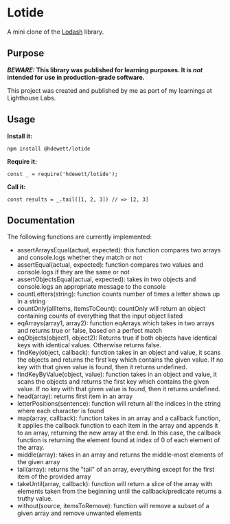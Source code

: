 # Lotide

A mini clone of the [Lodash](https://lodash.com) library.

## Purpose

**_BEWARE:_ This library was published for learning purposes. It is _not_ intended for use in production-grade software.**

This project was created and published by me as part of my learnings at Lighthouse Labs.

## Usage

**Install it:**

`npm install @hdewett/lotide`

**Require it:**

`const _ = require('hdewett/lotide');`

**Call it:**

`const results = _.tail([1, 2, 3]) // => [2, 3]`

## Documentation

The following functions are currently implemented:

- assertArraysEqual(actual, expected): this function compares two arrays and console.logs whether they match or not
- assertEqual(actual, expected): function compares two values and console.logs if they are the same or not
- assertObjectsEqual(actual, expected): takes in two objects and console.logs an appropriate message to the console
- countLetters(string): function counts number of times a letter shows up in a string
- countOnly(allItems, itemsToCount): countOnly will return an object containing counts of everything that the input object listed
- eqArrays(array1, array2): function eqArrays which takes in two arrays and returns true or false, based on a perfect match
- eqObjects(object1, object2): Returns true if both objects have identical keys with identical values. Otherwise returns false.
- findKey(object, callback): function takes in an object and value, it scans the objects and returns the first key which contains the given value. If no key with that given value is found, then it returns undefined.
- findKeyByValue(object, value): function takes in an object and value, it scans the objects and returns the first key which contains the given value. If no key with that given value is found, then it returns undefined.
- head(array): returns first item in an array
- letterPositions(sentence): function will return all the indices in the string where each character is found
- map(array, callback): function takes in an array and a callback function, it applies the callback function to each item in the array and appends it to an array, returning the new array at the end. In this case, the callback function is returning the element found at index of 0 of each element of the array.
- middle(array): takes in an array and returns the middle-most elements of the given array
- tail(array): returns the "tail" of an array, everything except for the first item of the provided array
- takeUntil(array, callback): function will return a slice of the array with elements taken from the beginning until the callback/predicate returns a truthy value.
- without(source, itemsToRemove): function will remove a subset of a given array and remove unwanted elements

